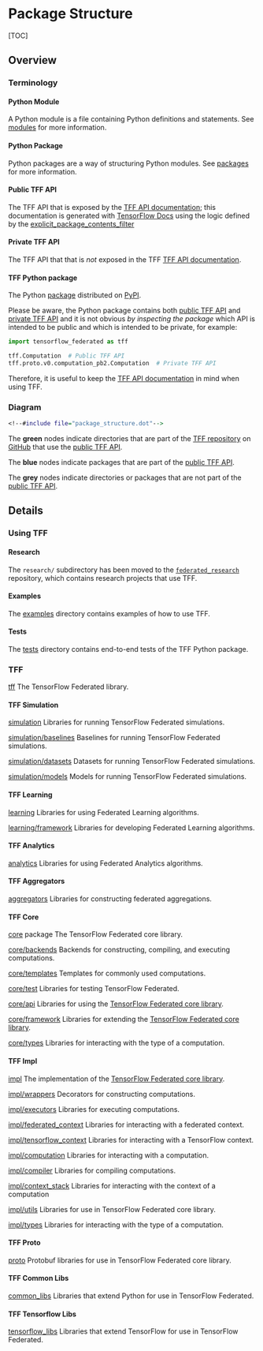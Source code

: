 # Package Structure

[TOC]

## Overview

### Terminology

#### Python Module

A Python module is a file containing Python definitions and statements. See
[modules](https://docs.python.org/3/tutorial/modules.html#modules) for more
information.

#### Python Package

Python packages are a way of structuring Python modules. See
[packages](https://docs.python.org/3/tutorial/modules.html#packages) for more
information.

#### Public TFF API

The TFF API that is exposed by the
[TFF API documentation](https://www.tensorflow.org/federated/api_docs/python/tff);
this documentation is generated with
[TensorFlow Docs](https://github.com/tensorflow/docs) using the logic defined by
the
[explicit_package_contents_filter](https://github.com/tensorflow/docs/blob/master/tools/tensorflow_docs/api_generator/public_api.py;l=156)

#### Private TFF API

The TFF API that that is *not* exposed in the TFF
[TFF API documentation](https://www.tensorflow.org/federated/api_docs/python/tff).

#### TFF Python package

The Python [package](https://pypi.org/project/tensorflow-federated/) distributed
on [PyPI](https://pypi.org).

Please be aware, the Python package contains both
[public TFF API](#public-tff-api) and [private TFF API](#private-tff-api) and it
is not obvious *by inspecting the package* which API is intended to be public
and which is intended to be private, for example:

```python
import tensorflow_federated as tff

tff.Computation  # Public TFF API
tff.proto.v0.computation_pb2.Computation  # Private TFF API
```

Therefore, it is useful to keep the
[TFF API documentation](https://www.tensorflow.org/federated/api_docs/python/tff)
in mind when using TFF.

### Diagram

```dot
<!--#include file="package_structure.dot"-->
```

The **green** nodes indicate directories that are part of the
[TFF repository](https://github.com/tensorflow/federated) on
[GitHub](https://github.com) that use the [public TFF API](#public-tff-api).

The **blue** nodes indicate packages that are part of the
[public TFF API](#public-tff-api).

The **grey** nodes indicate directories or packages that are not part of the
[public TFF API](#public-tff-api).

## Details

### Using TFF

#### Research

The `research/` subdirectory has been moved to the
[`federated_research`](https://github.com/google-research/federated) repository,
which contains research projects that use TFF.

#### Examples

The [examples](https://github.com/tensorflow/federated/blob/master/tensorflow_federated/python/examples)
directory contains examples of how to use TFF.

#### Tests

The [tests](https://github.com/tensorflow/federated/blob/master/tensorflow_federated/python/tests)
directory contains end-to-end tests of the TFF Python package.

### TFF

[tff](https://github.com/tensorflow/federated/blob/master/tensorflow_federated/) The TensorFlow Federated
library.

#### TFF Simulation

[simulation](https://github.com/tensorflow/federated/blob/master/tensorflow_federated/python/simulation)
Libraries for running TensorFlow Federated simulations.

[simulation/baselines](https://github.com/tensorflow/federated/blob/master/tensorflow_federated/python/simulation/baselines)
Baselines for running TensorFlow Federated simulations.

[simulation/datasets](https://github.com/tensorflow/federated/blob/master/tensorflow_federated/python/simulation/datasets)
Datasets for running TensorFlow Federated simulations.

[simulation/models](https://github.com/tensorflow/federated/blob/master/tensorflow_federated/python/simulation/models)
Models for running TensorFlow Federated simulations.

#### TFF Learning

[learning](https://github.com/tensorflow/federated/blob/master/tensorflow_federated/python/learning)
Libraries for using Federated Learning algorithms.

[learning/framework](https://github.com/tensorflow/federated/blob/master/tensorflow_federated/python/learning/framework)
Libraries for developing Federated Learning algorithms.

#### TFF Analytics

[analytics](https://github.com/tensorflow/federated/blob/master/tensorflow_federated/python/analytics)
Libraries for using Federated Analytics algorithms.

#### TFF Aggregators

[aggregators](https://github.com/tensorflow/federated/blob/master/tensorflow_federated/python/aggregators)
Libraries for constructing federated aggregations.

#### TFF Core

[core](https://github.com/tensorflow/federated/blob/master/tensorflow_federated/python/core) package The
TensorFlow Federated core library.

[core/backends](https://github.com/tensorflow/federated/blob/master/tensorflow_federated/python/core/backends)
Backends for constructing, compiling, and executing computations.

[core/templates](https://github.com/tensorflow/federated/blob/master/tensorflow_federated/python/core/templates)
Templates for commonly used computations.

[core/test](https://github.com/tensorflow/federated/blob/master/tensorflow_federated/python/core/test)
Libraries for testing TensorFlow Federated.

[core/api](https://github.com/tensorflow/federated/blob/master/tensorflow_federated/python/core/api)
Libraries for using the [TensorFlow Federated core library](#tff-core).

[core/framework](https://github.com/tensorflow/federated/blob/master/tensorflow_federated/python/core/framework)
Libraries for extending the [TensorFlow Federated core library](#tff-core).

[core/types](https://github.com/tensorflow/federated/blob/master/tensorflow_federated/python/core/types)
Libraries for interacting with the type of a computation.

#### TFF Impl

[impl](https://github.com/tensorflow/federated/blob/master/tensorflow_federated/python/core/impl) The
implementation of the [TensorFlow Federated core library](#tff-core).

[impl/wrappers](https://github.com/tensorflow/federated/blob/master/tensorflow_federated/python/core/impl/wrappers)
Decorators for constructing computations.

[impl/executors](https://github.com/tensorflow/federated/blob/master/tensorflow_federated/python/core/impl/executors)
Libraries for executing computations.

[impl/federated_context](https://github.com/tensorflow/federated/blob/master/tensorflow_federated/python/core/impl/federated_context)
Libraries for interacting with a federated context.

[impl/tensorflow_context](https://github.com/tensorflow/federated/blob/master/tensorflow_federated/python/core/impl/tensorflow_context)
Libraries for interacting with a TensorFlow context.

[impl/computation](https://github.com/tensorflow/federated/blob/master/tensorflow_federated/python/core/impl/computation)
Libraries for interacting with a computation.

[impl/compiler](https://github.com/tensorflow/federated/blob/master/tensorflow_federated/python/core/impl/compiler)
Libraries for compiling computations.

[impl/context_stack](https://github.com/tensorflow/federated/blob/master/tensorflow_federated/python/core/impl/context_stack)
Libraries for interacting with the context of a computation

[impl/utils](https://github.com/tensorflow/federated/blob/master/tensorflow_federated/python/core/impl/utils)
Libraries for use in TensorFlow Federated core library.

[impl/types](https://github.com/tensorflow/federated/blob/master/tensorflow_federated/python/core/impl/types)
Libraries for interacting with the type of a computation.

#### TFF Proto

[proto](https://github.com/tensorflow/federated/blob/master/tensorflow_federated/python/proto) Protobuf
libraries for use in TensorFlow Federated core library.

#### TFF Common Libs

[common_libs](https://github.com/tensorflow/federated/blob/master/tensorflow_federated/python/common_libs)
Libraries that extend Python for use in TensorFlow Federated.

#### TFF Tensorflow Libs

[tensorflow_libs](https://github.com/tensorflow/federated/blob/master/tensorflow_federated/python/tensorflow_libs)
Libraries that extend TensorFlow for use in TensorFlow Federated.
